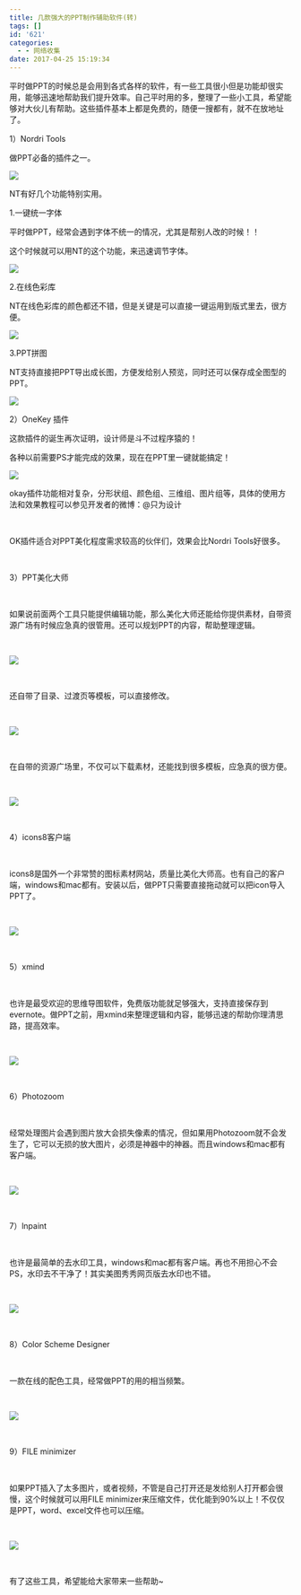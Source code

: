 ```yaml
---
title: 几款强大的PPT制作辅助软件(转)
tags: []
id: '621'
categories:
  - - 网络收集
date: 2017-04-25 15:19:34
---
```


平时做PPT的时候总是会用到各式各样的软件，有一些工具很小但是功能却很实用，能够迅速地帮助我们提升效率。自己平时用的多，整理了一些小工具，希望能够对大伙儿有帮助。这些插件基本上都是免费的，随便一搜都有，就不在放地址了。

1）Nordri Tools

做PPT必备的插件之一。

![](https://gcsee.com/wp-content/uploads/2017/04/20170425071935116.jpg)

NT有好几个功能特别实用。

1.一键统一字体

平时做PPT，经常会遇到字体不统一的情况，尤其是帮别人改的时候！！

这个时候就可以用NT的这个功能，来迅速调节字体。

![](https://gcsee.com/wp-content/uploads/2017/04/20170425071935220.jpg)

2.在线色彩库

NT在线色彩库的颜色都还不错，但是关键是可以直接一键运用到版式里去，很方便。

![](https://gcsee.com/wp-content/uploads/2017/04/20170425071935315.jpg)

3.PPT拼图

NT支持直接把PPT导出成长图，方便发给别人预览，同时还可以保存成全图型的PPT。

![](https://gcsee.com/wp-content/uploads/2017/04/20170425071936420.jpg)

2）OneKey 插件

这款插件的诞生再次证明，设计师是斗不过程序猿的！

各种以前需要PS才能完成的效果，现在在PPT里一键就能搞定！

![](https://gcsee.com/wp-content/uploads/2017/04/20170425071936518.jpg)

okay插件功能相对复杂，分形状组、颜色组、三维组、图片组等，具体的使用方法和效果教程可以参见开发者的微博：@只为设计

 

OK插件适合对PPT美化程度需求较高的伙伴们，效果会比Nordri Tools好很多。

 

3）PPT美化大师

 

如果说前面两个工具只能提供编辑功能，那么美化大师还能给你提供素材，自带资源广场有时候应急真的很管用。还可以规划PPT的内容，帮助整理逻辑。

 

![](https://gcsee.com/wp-content/uploads/2017/04/20170425071937611.jpg)

 

还自带了目录、过渡页等模板，可以直接修改。

 

![](https://gcsee.com/wp-content/uploads/2017/04/20170425071937717.jpg)

 

在自带的资源广场里，不仅可以下载素材，还能找到很多模板，应急真的很方便。

 

![](https://gcsee.com/wp-content/uploads/2017/04/20170425071937810.jpg)

 

4）icons8客户端

 

icons8是国外一个非常赞的图标素材网站，质量比美化大师高。也有自己的客户端，windows和mac都有。安装以后，做PPT只需要直接拖动就可以把icon导入PPT了。

 

![](https://gcsee.com/wp-content/uploads/2017/04/20170425071938919.jpg)

 

5）xmind

 

也许是最受欢迎的思维导图软件，免费版功能就足够强大，支持直接保存到evernote。做PPT之前，用xmind来整理逻辑和内容，能够迅速的帮助你理清思路，提高效率。

 

![](https://gcsee.com/wp-content/uploads/2017/04/201704250719381012.jpg)

 

6）Photozoom

 

经常处理图片会遇到图片放大会损失像素的情况，但如果用Photozoom就不会发生了，它可以无损的放大图片，必须是神器中的神器。而且windows和mac都有客户端。

 

![](https://gcsee.com/wp-content/uploads/2017/04/201704250719391116.jpg)

 

7）lnpaint

 

也许是最简单的去水印工具，windows和mac都有客户端。再也不用担心不会PS，水印去不干净了！其实美图秀秀网页版去水印也不错。

 

![](https://gcsee.com/wp-content/uploads/2017/04/201704250719391214.jpg)

 

8）Color Scheme Designer

 

一款在线的配色工具，经常做PPT的用的相当频繁。

 

![](https://gcsee.com/wp-content/uploads/2017/04/201704250719391313.jpg)

 

9）FILE minimizer

 

如果PPT插入了太多图片，或者视频，不管是自己打开还是发给别人打开都会很慢，这个时候就可以用FILE minimizer来压缩文件，优化能到90%以上！不仅仅是PPT，word、excel文件也可以压缩。

 

![](https://gcsee.com/wp-content/uploads/2017/04/201704250719401418.jpg)

 

有了这些工具，希望能给大家带来一些帮助~